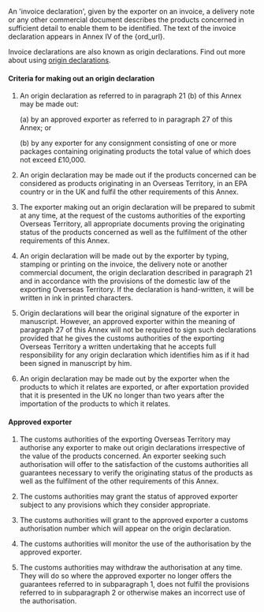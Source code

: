 An 'invoice declaration', given by the exporter on an invoice, a delivery note or any other commercial document describes the products concerned in sufficient detail to enable them to be identified. The text of the invoice declaration appears in Annex IV of the {ord_url}.

Invoice declarations are also known as origin declarations. Find out more about using [origin declarations](https://www.gov.uk/guidance/get-proof-of-origin-for-your-goods#origin-declaration).

#### Criteria for making out an origin declaration

1. An origin declaration as referred to in paragraph 21 (b) of this Annex may be made out:

    (a) by an approved exporter as referred to in paragraph 27 of this Annex; or

    (b) by any exporter for any consignment consisting of one or more packages containing originating products the total value of which does not exceed £10,000.

2. An origin declaration may be made out if the products concerned can be considered as products originating in an Overseas Territory, in an EPA country or in the UK and fulfil the other requirements of this Annex.

3. The exporter making out an origin declaration will be prepared to submit at any time, at the request of the customs authorities of the exporting Overseas Territory, all appropriate documents proving the originating status of the products concerned as well as the fulfilment of the other requirements of this Annex.

4. An origin declaration will be made out by the exporter by typing, stamping or printing on the invoice, the delivery note or another commercial document, the origin declaration described in paragraph 21 and in accordance with the provisions of the domestic law of the exporting Overseas Territory. If the declaration is hand-written, it will be written in ink in printed characters.

5. Origin declarations will bear the original signature of the exporter in manuscript. However, an approved exporter within the meaning of paragraph 27 of this Annex will not be required to sign such declarations provided that he gives the customs authorities of the exporting Overseas Territory a written undertaking that he accepts full responsibility for any origin declaration which identifies him as if it had been signed in manuscript by him.

6. An origin declaration may be made out by the exporter when the products to which it relates are exported, or after exportation provided that it is presented in the UK no longer than two years after the importation of the products to which it relates.

#### Approved exporter

1. The customs authorities of the exporting Overseas Territory may authorise any exporter to make out origin declarations irrespective of the value of the products concerned. An exporter seeking such authorisation will offer to the satisfaction of the customs authorities all guarantees necessary to verify the originating status of the products as well as the fulfilment of the other requirements of this Annex.

2. The customs authorities may grant the status of approved exporter subject to any provisions which they consider appropriate.

3. The customs authorities will grant to the approved exporter a customs authorisation number which will appear on the origin declaration.

4. The customs authorities will monitor the use of the authorisation by the approved exporter.

5. The customs authorities may withdraw the authorisation at any time. They will do so where the approved exporter no longer offers the guarantees referred to in subparagraph 1, does not fulfil the provisions referred to in subparagraph 2 or otherwise makes an incorrect use of the authorisation.
